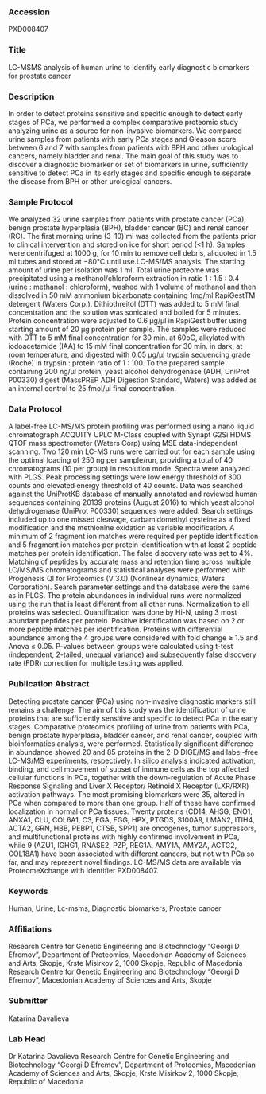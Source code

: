 ### Accession
PXD008407

### Title
LC-MSMS analysis of human urine to identify early diagnostic biomarkers for prostate cancer

### Description
In order to detect proteins sensitive and specific enough to detect early stages of PCa, we performed a complex comparative proteomic study analyzing urine as a source for non-invasive biomarkers. We compared urine samples from patients with early PCa stages and Gleason score between 6 and 7 with samples from patients with BPH and other urological cancers, namely bladder and renal. The main goal of this study was to discover a diagnostic biomarker or set of biomarkers in urine, sufficiently sensitive to detect PCa in its early stages and specific enough to separate the disease from BPH or other urological cancers.

### Sample Protocol
We analyzed 32 urine samples from patients with prostate cancer (PCa), benign prostate hyperplasia (BPH), bladder cancer (BC) and renal cancer (RC). The first morning urine (3–10) ml was collected from the patients prior to clinical intervention and stored on ice for short period (<1 h). Samples were centrifuged at 1000 g, for 10 min to remove cell debris, aliquoted in 1.5 ml tubes and stored at −80°C until use.LC-MS/MS analysis: The starting amount of urine per isolation was 1 ml.  Total urine proteome was precipitated using a methanol/chloroform extraction in ratio 1 : 1.5 : 0.4 (urine : methanol : chloroform), washed with 1 volume of methanol and then dissolved in 50 mM ammonium bicarbonate containing 1mg/ml RapiGestTM detergent (Waters Corp.). Dithiothreitol (DTT) was added to 5 mM final concentration and the solution was sonicated and boiled for 5 minutes. Protein concentration were adjusted to 0.6 µg/µl in RapiGest buffer using starting amount of 20 µg protein per sample. The samples were reduced with DTT to 5 mM final concentration for 30 min. at 60oC, alkylated with iodoacetamide (IAA) to 15 mM final concentration for 30 min. in dark, at room temperature, and digested with 0.05 µg/µl trypsin sequencing grade (Roche) in trypsin : protein ratio of 1 : 100. To the prepared sample containing 200 ng/µl protein, yeast alcohol dehydrogenase (ADH, UniProt P00330) digest (MassPREP ADH Digestion Standard, Waters) was added as an internal control to 25 fmol/µl final concentration.

### Data Protocol
A label-free LC-MS/MS protein profiling was performed using a nano liquid chromatograph ACQUITY UPLC M-Class coupled with Synapt G2Si HDMS QTOF mass spectrometer (Waters Corp) using MSE data-independent scanning. Two 120 min LC-MS runs were carried out for each sample using the optimal loading of 250 ng per sample/run, providing a total of 40 chromatograms (10 per group) in resolution mode.  Spectra were analyzed with PLGS. Peak processing settings were low energy threshold of 300 counts and elevated energy threshold of 40 counts. Data was searched against the UniProtKB database of manually annotated and reviewed human sequences containing 20139 proteins (August 2016) to which yeast alcohol dehydrogenase (UniProt P00330) sequences were added. Search settings included up to one missed cleavage, carbamidomethyl cysteine as a fixed modification and the methionine oxidation as variable modification. A minimum of 2 fragment ion matches were required per peptide identification and 5 fragment ion matches per protein identification with at least 2 peptide matches per protein identification. The false discovery rate was set to 4%.  Matching of peptides by accurate mass and retention time across multiple LC/MS/MS chromatograms and statistical analyses were performed with Progenesis QI for Proteomics (V 3.0) (Nonlinear dynamics, Waters Corporation). Search parameter settings and the database were the same as in PLGS. The protein abundances in individual runs were normalized using the run that is least different from all other runs. Normalization to all proteins was selected. Quantification was done by Hi-N, using 3 most abundant peptides per protein. Positive identification was based on 2 or more peptide matches per identification. Proteins with differential abundance among the 4 groups were considered with fold change ≥ 1.5 and Anova ≤ 0.05. P-values between groups were calculated using t-test (independent, 2-tailed, unequal variance) and subsequently false discovery rate (FDR) correction for multiple testing was applied.

### Publication Abstract
Detecting prostate cancer (PCa) using non-invasive diagnostic markers still remains a challenge. The aim of this study was the identification of urine proteins that are sufficiently sensitive and specific to detect PCa in the early stages. Comparative proteomics profiling of urine from patients with PCa, benign prostate hyperplasia, bladder cancer, and renal cancer, coupled with bioinformatics analysis, were performed. Statistically significant difference in abundance showed 20 and 85 proteins in the 2-D DIGE/MS and label-free LC-MS/MS experiments, respectively. In silico analysis indicated activation, binding, and cell movement of subset of immune cells as the top affected cellular functions in PCa, together with the down-regulation of Acute Phase Response Signaling and Liver X Receptor/ Retinoid X Receptor (LXR/RXR) activation pathways. The most promising biomarkers were 35, altered in PCa when compared to more than one group. Half of these have confirmed localization in normal or PCa tissues. Twenty proteins (CD14, AHSG, ENO1, ANXA1, CLU, COL6A1, C3, FGA, FGG, HPX, PTGDS, S100A9, LMAN2, ITIH4, ACTA2, GRN, HBB, PEBP1, CTSB, SPP1) are oncogenes, tumor suppressors, and multifunctional proteins with highly confirmed involvement in PCa, while 9 (AZU1, IGHG1, RNASE2, PZP, REG1A, AMY1A, AMY2A, ACTG2, COL18A1) have been associated with different cancers, but not with PCa so far, and may represent novel findings. LC-MS/MS data are available via ProteomeXchange with identifier PXD008407.

### Keywords
Human, Urine, Lc-msms, Diagnostic biomarkers, Prostate cancer

### Affiliations
Research Centre for Genetic Engineering and Biotechnology “Georgi D Efremov”, Department of Proteomics, Macedonian Academy of Sciences and Arts, Skopje, Krste Misirkov 2, 1000 Skopje, Republic of Macedonia
Research Centre for Genetic Engineering and Biotechnology “Georgi D Efremov”, Macedonian Academy of Sciences and Arts, Skopje

### Submitter
Katarina Davalieva

### Lab Head
Dr Katarina Davalieva
Research Centre for Genetic Engineering and Biotechnology “Georgi D Efremov”, Department of Proteomics, Macedonian Academy of Sciences and Arts, Skopje, Krste Misirkov 2, 1000 Skopje, Republic of Macedonia


